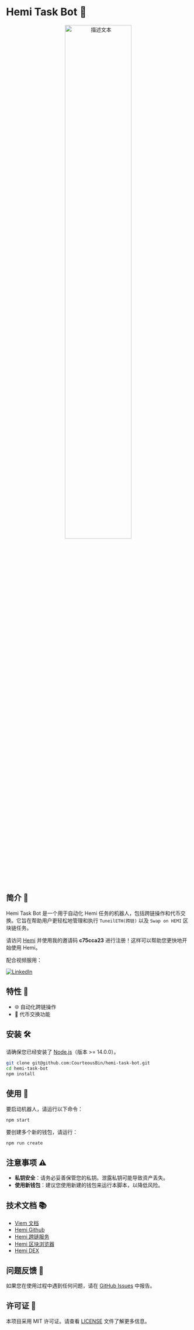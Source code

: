 
# Hemi Task Bot 🤖

<div align="center">

  <img src="https://ice.frostsky.com/2024/09/21/68fb6be25effffc2941465a64c9be288.jpeg" style="width: 60%;" alt="描述文本" />

</div>

## 简介 🌟

Hemi Task Bot 是一个用于自动化 Hemi 任务的机器人，包括跨链操作和代币交换。它旨在帮助用户更轻松地管理和执行 `TuneilETH(跨链)` 以及 `Swap on HEMI` 区块链任务。

请访问 [Hemi](https://points.absinthe.network/hemi/start) 并使用我的邀请码 **c75cca23** 进行注册！这样可以帮助您更快地开始使用 Hemi。

配合视频服用：<p align="left">
  <a href="https://www.bilibili.com/video/BV1dYtrezEw1/?vd_source=300cc9efb25391e5b8b193fe4a0fc033" target="_blank"><img src="https://img.shields.io/badge/Bilibili-FF6A8A?logo=bilibili&logoColor=fff" alt="LinkedIn"/></a>
</p>


## 特性 🚀

- 🌐 自动化跨链操作
- 💱 代币交换功能


## 安装 🛠️

请确保您已经安装了 [Node.js](https://nodejs.org/)（版本 >= 14.0.0）。

```bash
git clone git@github.com:CourteousBin/hemi-task-bot.git
cd hemi-task-bot
npm install
```

## 使用 🏁

要启动机器人，请运行以下命令：

```bash
npm start
```

要创建多个新的钱包，请运行：

```bash
npm run create
```



## 注意事项 ⚠️

- **私钥安全**：请务必妥善保管您的私钥。泄露私钥可能导致资产丢失。
- **使用新钱包**：建议您使用新建的钱包来运行本脚本，以降低风险。

## 技术文档 📚

- [Viem 文档](https://viem.sh/docs/getting-started)
- [Hemi Github](https://github.com/hemilabs/hemi-viem#installation)
- [Hemi 跨链服务](https://app.hemi.xyz/en/tunnel/)
- [Hemi 区块浏览器](https://testnet.explorer.hemi.xyz/)
- [Hemi DEX](https://swap.hemi.xyz/)

## 问题反馈 🐞

如果您在使用过程中遇到任何问题，请在 [GitHub Issues](https://github.com/CourteousBin/hemi-task-bot/issues) 中报告。

## 许可证 📜

本项目采用 MIT 许可证。请查看 [LICENSE](LICENSE) 文件了解更多信息。


